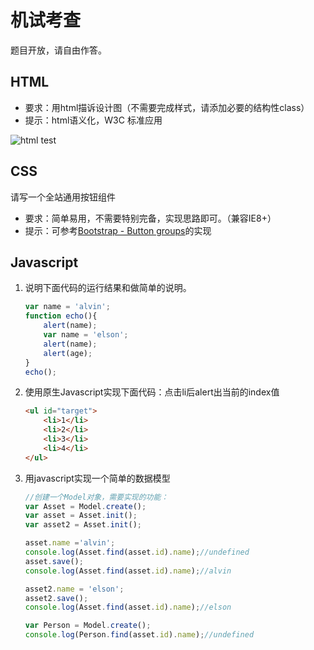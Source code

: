 # 机试考查

题目开放，请自由作答。

## HTML

* 要求：用html描诉设计图（不需要完成样式，请添加必要的结构性class）
* 提示：html语义化，W3C 标准应用

![html test](https://coursenetworking.atlassian.net/secure/attachment/16115/gradebook-item.png)

## CSS

请写一个全站通用按钮组件

* 要求：简单易用，不需要特别完备，实现思路即可。（兼容IE8+）
* 提示：可参考[Bootstrap - Button groups](http://getbootstrap.com/2.3.2/components.html#buttonGroups)的实现

## Javascript

1. 说明下面代码的运行结果和做简单的说明。

    ```javascript
    var name = 'alvin';
    function echo(){
        alert(name);
        var name = 'elson';
        alert(name);
        alert(age);
    }
    echo();
    ```

2. 使用原生Javascript实现下面代码：点击li后alert出当前的index值

    ```html
    <ul id="target">
        <li>1</li>
        <li>2</li>
        <li>3</li>
        <li>4</li>
    </ul>
    ```

3. 用javascript实现一个简单的数据模型

    ```javascript
    //创建一个Model对象，需要实现的功能：
    var Asset = Model.create();
    var asset = Asset.init();
    var asset2 = Asset.init();

    asset.name ='alvin';
    console.log(Asset.find(asset.id).name);//undefined
    asset.save();
    console.log(Asset.find(asset.id).name);//alvin

    asset2.name = 'elson';
    asset2.save();
    console.log(Asset.find(asset.id).name);//elson

    var Person = Model.create();
    console.log(Person.find(asset.id).name);//undefined
    ```
